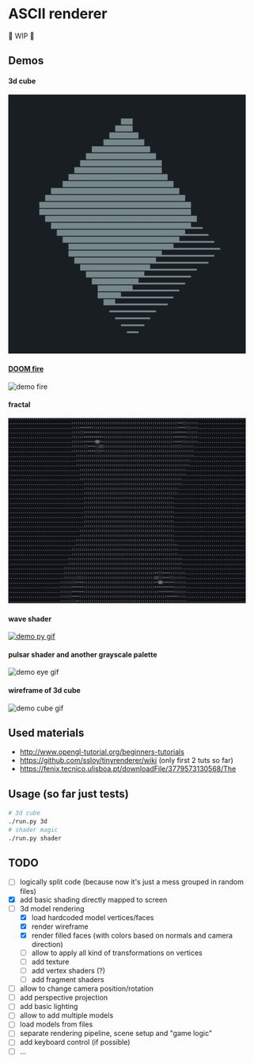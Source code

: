 # ASCII renderer

🚧 WIP 🚧

## Demos

#### 3d cube

![demo cube gif](images/demo-cube2.gif)

#### [DOOM fire](http://fabiensanglard.net/doom_fire_psx/)

![demo fire](images/demo-fire.gif)

#### fractal

![demo fractal gif](images/demo-julia.gif)

#### wave shader

[![demo py gif](images/demo-py.gif)](https://asciinema.org/a/210121)

#### pulsar shader and another grayscale palette

![demo eye gif](images/demo-eye.gif)

#### wireframe of 3d cube

![demo cube gif](images/demo-cube.gif)

## Used materials

- http://www.opengl-tutorial.org/beginners-tutorials
- https://github.com/ssloy/tinyrenderer/wiki (only first 2 tuts so far)
- https://fenix.tecnico.ulisboa.pt/downloadFile/3779573130568/The

## Usage (so far just tests)

```bash
# 3d cube
./run.py 3d
# shader magic
./run.py shader
```

## TODO

- [ ] logically split code (because now it's just a mess grouped in random files)
- [x] add basic shading directly mapped to screen
- [ ] 3d model rendering
  - [x] load hardcoded model vertices/faces
  - [x] render wireframe
  - [x] render filled faces (with colors based on normals and camera direction)
  - [ ] allow to apply all kind of transformations on vertices
  - [ ] add texture
  - [ ] add vertex shaders (?)
  - [ ] add fragment shaders
- [ ] allow to change camera position/rotation
- [ ] add perspective projection
- [ ] add basic lighting
- [ ] allow to add multiple models
- [ ] load models from files
- [ ] separate rendering pipeline, scene setup and "game logic"
- [ ] add keyboard control (if possible)
- [ ] ...
